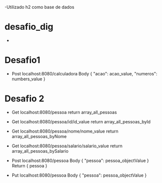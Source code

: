 -Utilizado h2 como base de dados
# desafio_dig
*
# Desafio1
* Post localhost:8080/calculadora
Body { "acao": acao_value, "numeros": numbers_value } 

# Desafio 2
* Get localhost:8080/pessoa
return array_all_pessoas

* Get localhost:8080/pessoa/id/id_value
return array_all_pessoas_byId

* Get localhost:8080/pessoa/nome/nome_value
return array_all_pessoas_byNome


* Get localhost:8080/pessoa/salario/salario_value
return array_all_pessoas_bySalario


* Post localhost:8080/pessoa
Body { "pessoa": pessoa_objectValue }
Return { pessoa }


* Put localhost:8080/pessoa
Body { "pessoa": pessoa_objectValue }
